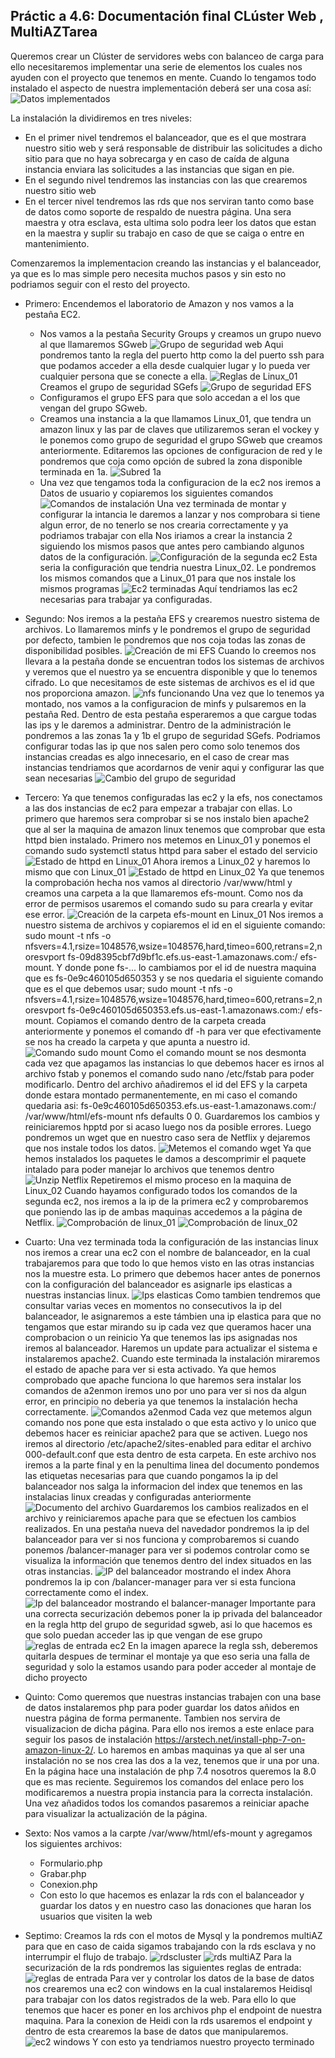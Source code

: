 ## Práctic a 4.6: Documentación final CLúster Web , MultiAZTarea

Queremos crear un Clúster de servidores webs con balanceo de carga para ello necesitaremos implementar una serie de elementos los cuales nos ayuden con el proyecto que tenemos en mente.
Cuando lo tengamos todo instalado el aspecto de nuestra implementación deberá ser una cosa así:
  ![Datos implementados](datosimplementados.png)

La instalación la dividiremos en tres niveles:
- En el primer nivel tendremos el balanceador, que es el que mostrara nuestro sitio web y será responsable de distribuir las solicitudes a dicho sitio para que no haya sobrecarga y en caso de caída de alguna instancia enviara las solicitudes a las instancias que sigan en pie.
- En el segundo nivel tendremos las instancias con las que crearemos nuestro sitio web
- En el tercer nivel tendremos las rds que nos serviran tanto como base de datos como soporte de respaldo de nuestra página. Una sera maestra y otra esclava, esta ultima solo podra leer los datos que estan en la maestra y suplir su trabajo en caso de que se caiga o entre en mantenimiento.

Comenzaremos la implementacion creando las instancias y el balanceador, ya que es lo mas simple pero necesita muchos pasos y sin esto no podriamos seguir con el resto del proyecto.

- Primero: Encendemos el laboratorio de Amazon y nos vamos a la pestaña EC2.
  - Nos vamos a la pestaña Security Groups y creamos un grupo nuevo al que llamaremos SGweb
    ![Grupo de seguridad web](grupoSGweb.png)
  Aqui pondremos tanto la regla del puerto http como la del puerto ssh para que podamos acceder a ella desde cualquier lugar y lo pueda ver cualquier persona que se conecte a ella.
    ![Reglas de Linux_01](configuracionreglasdeentrada.png)
  Creamos el grupo de seguridad SGefs
    ![Grupo de seguridad EFS](grupoSGefs.png)
  - Configuramos el grupo EFS para que solo accedan a el los que vengan del grupo SGweb.
  - Creamos una instancia a la que llamamos Linux_01, que tendra un amazon linux y las par de claves que utilizaremos seran el vockey y le ponemos como grupo de seguridad el grupo SGweb que creamos anteriormente. Editaremos las opciones de configuracion de red y le pondremos que coja como opción de subred la zona disponible terminada en 1a.
    ![Subred 1a](subred1a.png)
  - Una vez que tengamos toda la configuracion de la ec2 nos iremos a Datos de usuario y copiaremos los siguientes comandos
    ![Comandos de instalación](primeroscomandos.png)
  Una vez terminada de montar y configurar la intancia le daremos a lanzar y nos comprobara si tiene algun error, de no tenerlo se nos crearia correctamente y ya podriamos trabajar con ella 
  Nos iriamos a crear la instancia 2 siguiendo los mismos pasos que antes pero cambiando algunos datos de la configuración. 
      ![Configuración de la segunda ec2](subred1b.png)
  Esta seria la configuración que tendria nuestra Linux_02. Le pondremos los mismos comandos que a Linux_01 para que nos instale los mismos programas 
      ![Ec2 terminadas](ec2terminadas.png)
  Aquí tendriamos las ec2 necesarias para trabajar ya configuradas.

- Segundo: Nos iremos a la pestaña EFS y crearemos nuestro sistema de archivos. Lo llamaremos minfs y le pondremos el grupo de seguridad por defecto, tambien le pondremos que nos coja todas las zonas de disponibilidad posibles.
    ![Creación de mi EFS](minfs.png)
  Cuando lo creemos nos llevara a la pestaña donde se encuentran todos los sistemas de archivos y veremos que el nuestro ya se encuentra disponible y que lo tenemos cifrado. Lo que necesitamos de este sistemas de archivos es el id que nos proporciona amazon.
      ![nfs funcionando](nfsfuncionando.png)
  Una vez que lo tenemos ya montado, nos vamos a la configuracion de minfs y pulsaremos en la pestaña Red. Dentro de esta pestaña esperaremos a que cargue todas las ips y le daremos a administrar. Dentro de la administración le pondremos a las zonas 1a y 1b el grupo de seguridad SGefs. Podriamos configurar todas las ip que nos salen pero como solo tenemos dos instancias creadas es algo innecesario, en el caso de crear mas instancias tendriamos que acordarnos de venir aqui y configurar las que sean necesarias 
      ![Cambio del grupo de seguridad](destinosdemontaje.png)

- Tercero: Ya que tenemos configuradas las ec2 y la efs, nos conectamos a las dos instancias de ec2 para empezar a trabajar con ellas. Lo primero que haremos sera comprobar si se nos instalo bien apache2 que al ser la maquina de amazon linux tenemos que comprobar que esta httpd bien instalado.
  Primero nos metemos en Linux_01 y ponemos el comando sudo systemctl status httpd para saber el estado del servicio
    ![Estado de httpd en Linux_01](estadolinux_01.png)
  Ahora iremos a Linux_02 y haremos lo mismo que con Linux_01
    ![Estado de httpd en Linux_02](estadolinux_02.png)
  Ya que tenemos la comprobación hecha nos vamos al directorio /var/www/html y creamos una carpeta a la que llamaremos efs-mount. Como nos da error de permisos usaremos el comando sudo su para crearla y evitar ese error.
    ![Creación de la carpeta efs-mount en Linux_01](efs-mountLinix_01.png)
  Nos iremos a nuestro sistema de archivos y copiaremos el id en el siguiente comando: sudo mount -t nfs -o nfsvers=4.1,rsize=1048576,wsize=1048576,hard,timeo=600,retrans=2,noresvport fs-09d8395cbf7d9bf1c.efs.us-east-1.amazonaws.com:/ efs-mount. Y donde pone fs-... lo cambiamos por el id de nuestra maquina que es fs-0e9c460105d650353 y se nos quedaria el siguiente comando que es el que debemos usar; sudo mount -t nfs -o nfsvers=4.1,rsize=1048576,wsize=1048576,hard,timeo=600,retrans=2,noresvport fs-0e9c460105d650353.efs.us-east-1.amazonaws.com:/ efs-mount.
  Copiamos el comando dentro de la carpeta creada anteriormente y ponemos el comando df -h para ver que efectivamente se nos ha creado la carpeta y que apunta a nuestro id. 
    ![Comando sudo mount](comandosudomount.png)
  Como el comando mount se nos desmonta cada vez que apagamos las instancias lo que debemos hacer es irnos al archivo fstab y ponemos el comando sudo nano /etc/fstab para poder modificarlo. Dentro del archivo añadiremos el id del EFS y la carpeta donde estara montado permanentemente, en mi caso el comando quedaria asi:
  fs-0e9c460105d650353.efs.us-east-1.amazonaws.com:/ /var/www/html/efs-mount nfs defaults 0 0.
  Guardaremos los cambios y reiniciaremos hpptd por si acaso luego nos da posible errores.
  Luego pondremos un wget que en nuestro caso sera de Netflix y dejaremos que nos instale todos los datos.
    ![Metemos el comando wget](instalaciónwget.png)
  Ya que hemos instalados los paquetes le damos a descomprimir el paquete intalado para poder manejar lo archivos que tenemos dentro
    ![Unzip Netflix](unzip.png)
  Repetiremos el mismo proceso en la maquina de Linux_02
  Cuando hayamos configurado todos los comandos de la segunda ec2, nos iremos a la ip de la primera ec2 y comprobaremos que poniendo las ip de ambas maquinas accedemos a la página de Netflix.
    ![Comprobación de linux_01](comprobacionlinux_01.png)
    ![Comprobación de linux_02](comprobacionlinux_02.png)

- Cuarto: Una vez terminada toda la configuración de las instancias linux nos iremos a crear una ec2 con el nombre de balanceador, en la cual trabajaremos para que todo lo que hemos visto en las otras instancias nos la muestre esta. Lo primero que debemos hacer antes de ponernos con la configuración del balanceador es asignarle ips elasticas a nuestras instancias linux.
    ![Ips elasticas](ipelasticas.png)
  Como tambien tendremos que consultar varias veces en momentos no consecutivos la ip del balanceador, le asignaremos a este támbien una ip elastica para que no tengamos que estar mirando su ip cada vez que queramos hacer una comprobacion o un reinicio 
  Ya que tenemos las ips asignadas nos iremos al balanceador. Haremos un update para actualizar el sistema e instalaremos apache2. Cuando este terminada la instalación miraremos el estado de apache para ver si esta activado.
  Ya que hemos comprobado que apache funciona lo que haremos sera instalar los comandos de a2enmon iremos uno por uno para ver si nos da algun error, en principio no deberia ya que tenemos la instalación hecha correctamente. 
    ![Comandos a2enmod](comandosa2enmos.png)
  Cada vez que metemos algun comando nos pone que esta instalado o que esta activo y lo unico que debemos hacer es reiniciar apache2 para que se activen.
  Luego nos iremos al directorio /etc/apache2/sites-enabled para editar el archivo 000-default.conf que esta dentro de esta carpeta.
  En este archivo nos iremos a la parte final y en la penultima linea del documento pondemos las etiquetas necesarias para que cuando pongamos la ip del balanceador nos salga la informacion del index que tenemos en las instalacias linux creadas y configuradas anteriormente 
    ![Documento del archivo](archivo000.conf.png)
  Guardaremos los cambios realizados en el archivo y reiniciaremos apache para que se efectuen los cambios realizados.
  En una pestaña nueva del navedador pondremos la ip del balanceador para ver si nos funciona y comprobaremos si cuando ponemos /balancer-manager para ver si podemos controlar como se visualiza la información que tenemos dentro del index situados en las otras instancias.
    ![IP del balanceador mostrando el index](indexbalanceador.png)
  Ahora pondremos la ip con /balancer-manager para ver si esta funciona correctamente como el index.
    ![Ip del balanceador mostrando el balancer-manager](balancer-managerbalanceador.png)
  Importante para una correcta securización debemos poner la ip privada del balanceador en la regla http del grupo de seguridad sgweb, asi lo que hacemos es que solo puedan acceder las ip que vengan de ese grupo
    ![reglas de entrada ec2](reglasentradaec2.png)
    En la imagen aparece la regla ssh, deberemos quitarla despues de terminar el montaje ya que eso seria una falla de seguridad y solo la estamos usando para poder acceder al montaje de dicho proyecto

- Quinto: Como queremos que nuestras instancias trabajen con una base de datos instalaremos php para poder guardar los datos añidos en nuestra página de forma permanente. Tambien nos servira de visualizacion de dicha página. Para ello nos iremos a este enlace para seguir los pasos de instalación https://arstech.net/install-php-7-on-amazon-linux-2/. Lo haremos en ambas maquinas ya que al ser una instalación no se nos crea las dos a la vez, tenemos que ir una por una. 
En la página hace una instalación de php 7.4 nosotros queremos la 8.0 que es mas reciente. Seguiremos los comandos del enlace pero los modificaremos a nuestra propia instancia para la correcta instalación. Una vez añadidos todos los comandos pasaremos a reiniciar apache para visualizar la actualización de la página.

- Sexto: Nos vamos a la carpte /var/www/html/efs-mount y agregamos los siguientes archivos:
  - Formulario.php
  - Grabar.php
  - Conexion.php
  - Con esto lo que hacemos es enlazar la rds con el balanceador y guardar los datos y en nuestro caso las donaciones que haran los usuarios que visiten la web

- Septimo: Creamos la rds con el motos de Mysql y la pondremos multiAZ para que en caso de caida sigamos trabajando con la rds esclava y no interrumpir el flujo de trabajo. 
    ![rdscluster](rdscluster.png)
    ![rds multiAZ](rdsmultiAZ.png)
  Para la securización de la rds pondremos las siguientes reglas de entrada:
    ![reglas de entrada](reglaentradards.png)
  Para ver y controlar los datos de la base de datos nos crearemos una ec2 con windows en la cual instalaremos Heidisql para trabajar con los datos registrados de la web. Para ello lo que tenemos que hacer es poner en los archivos php el endpoint de nuestra maquina. Para la conexion de Heidi con la rds usaremos el endpoint y dentro de esta crearemos la base de datos que manipularemos. 
    ![ec2 windows](ec2windows.png)
  Y con esto ya tendriamos nuestro proyecto terminado 